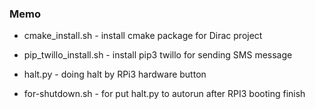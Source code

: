 ### Memo

- cmake_install.sh - install cmake package for Dirac project

- pip_twillo_install.sh - install pip3 twillo for sending SMS message

- halt.py - doing halt by RPi3 hardware button

- for-shutdown.sh -  for put halt.py to autorun after RPI3 booting finish
